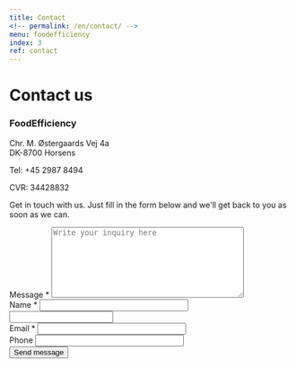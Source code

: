 ```yaml
---
title: Contact
<!-- permalink: /en/contact/ -->
menu: foodefficiency
index: 3
ref: contact
---
```


# Contact us

<div class="contact-inner">
<div class="pull-right w50">
  <h3 class="brand">Food<span>Efficiency</span></h3>
  <p>Chr. M. Østergaards Vej 4a<br>DK-8700 Horsens</p>
  <p>Tel: +45 2987 8494</p>
  <p>CVR: 34428832</p>
  <p>Get in touch with us. Just fill in the form below and we'll get back to you as soon as we can.</p>
</div>
<div class="inquiries pull-left">
  <form accept-charset="UTF-8" action="/contact" class="new_inquiry" id="new_inquiry" method="post">
    <input id="locale" name="locale" type="hidden" value="da">
    <input id="utf8" name="utf8" type="hidden" value="✓">
    <input id="authenticity_token" name="authenticity_token" type="hidden" value="8vr2lMQljUu/67VhB2GS5pXRZubfGknz0sIweGYatWU=">
    <div class="field message_field">
      <label class="placeholder-fallback" for="inquiry_message">Message *</label>
      <textarea cols="40" id="inquiry_message" name="message" placeholder="Write your inquiry here" required="required" rows="8"></textarea>
    </div>
    <div class="field">
      <label class="placeholder-fallback" for="inquiry_name">Name *</label>
      <input class="text" id="inquiry_name" name="name" placeholder="" required="required" size="30" type="text">
    </div>
    <input id="lastname" class="offscreen" name="lastname" tabindex="-1" type="text" value="">
    <div class="field">
      <label class="placeholder-fallback" for="inquiry_email">Email *</label>
      <input class="text email" id="inquiry_email" name="email" placeholder="" required="required" size="30" type="email">
    </div>
    <div class="field">
      <label class="placeholder-fallback" for="inquiry_phone">Phone</label>
      <input class="text phone" id="inquiry_phone" name="phone" placeholder="" size="30" type="phone">
    </div>
    <div class="actions">
      <input class="btn btn-success" id="contact_submit" name="commit" type="submit" value="Send message">
    </div>
  </form>
</div>
</div>
<script type="text/javascript">
 // ContactUs API
document.getElementById("contact_submit").addEventListener("click", function(event){
  event.preventDefault()

  const locale = document.getElementById("locale").value;
  const message = document.getElementById("inquiry_message").value;
  const name = document.getElementById("inquiry_name").value;
  const lastname = document.getElementById("lastname").value;
  const email = document.getElementById("inquiry_email").value; 
  const phone = document.getElementById("inquiry_phone").value; 
  const data = { locale, message, name, lastname, email, phone }
  const url = 'https://fb65cne4o6.execute-api.eu-central-1.amazonaws.com/send';
  const headers = {
    'Access-Control-Allow-Origin': '*',
    'Access-Control-Allow-Credentials': true,
  }
  axios.post(url, data, headers).then(res => {
    alert("Thanks for your inquiry.  We'll get back to you as soon as we can.")
  }).catch(err => {
    alert("Please specify inquiry parameters: message, name, email and phone")
  })
  return true;
});
</script>
<script src="https://cdnjs.cloudflare.com/ajax/libs/axios/0.18.0/axios.min.js"></script>
